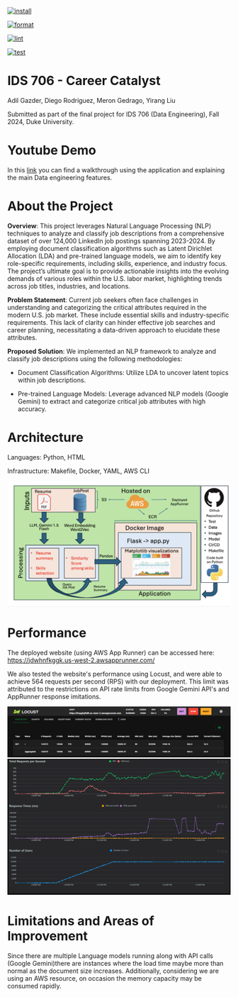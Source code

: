 [![install](https://github.com/nogibjj/IDS706_final_project_mady/actions/workflows/install.yml/badge.svg)](https://github.com/nogibjj/IDS706_final_project_mady/actions/workflows/install.yml)


[![format](https://github.com/nogibjj/IDS706_final_project_mady/actions/workflows/format.yml/badge.svg)](https://github.com/nogibjj/IDS706_final_project_mady/actions/workflows/format.yml)

[![lint](https://github.com/nogibjj/IDS706_final_project_mady/actions/workflows/lint.yml/badge.svg)](https://github.com/nogibjj/IDS706_final_project_mady/actions/workflows/lint.yml)

[![test](https://github.com/nogibjj/IDS706_final_project_mady/actions/workflows/test.yml/badge.svg)](https://github.com/nogibjj/IDS706_final_project_mady/actions/workflows/test.yml)



# IDS 706 - Career Catalyst

Adil Gazder, Diego Rodriguez, Meron Gedrago, Yirang Liu

Submitted as part of the final project for IDS 706 (Data Engineering), Fall 2024, Duke University.

# Youtube Demo

In this [link](https://youtu.be/ZnqeUP-ynbo) you can find a walkthrough using the application and explaining the main Data engineering features. 


# About the Project

**Overview**: This project leverages Natural Language Processing (NLP) techniques to analyze and classify job descriptions from a comprehensive dataset of over 124,000 LinkedIn job postings spanning 2023-2024. By employing document classification algorithms such as Latent Dirichlet Allocation (LDA) and pre-trained language models, we aim to identify key role-specific requirements, including skills, experience, and industry focus. The project’s ultimate goal is to provide actionable insights into the evolving demands of various roles within the U.S. labor market, highlighting trends across job titles, industries, and locations.

**Problem Statement**: Current job seekers often face challenges in understanding and categorizing the critical attributes required in the modern U.S. job market. These include essential skills and industry-specific requirements. This lack of clarity can hinder effective job searches and career planning, necessitating a data-driven approach to elucidate these attributes.

**Proposed Solution**: We implemented an NLP framework to analyze and classify job descriptions using the following methodologies:

- Document Classification Algorithms: Utilize LDA to uncover latent topics within job descriptions.

- Pre-trained Language Models: Leverage advanced NLP models (Google Gemini) to extract and categorize critical job attributes with high accuracy.

# Architecture

Languages: Python, HTML

Infrastructure: Makefile, Docker, YAML, AWS CLI

![](Diagram.png)

# Performance

The deployed website (using AWS App Runner) can be accessed here: https://jdwhnfkggk.us-west-2.awsapprunner.com/

We also tested the website's performance using Locust, and were able to achieve 564 requests per second (RPS) with our deployment. This limit was attributed to the restrictions on API rate limits from Google Gemini API's and AppRunner response imitations.

![](LocustPerformance.png)
![](Locustoutput.png)

# Limitations and Areas of Improvement

Since there are multiple Language models running along with API calls (Google Gemini)there are instances where the load time maybe more than normal as the document size increases. Additionally, considering we are using an AWS resource, on occasion the memory capacity may be consumed rapidly.
